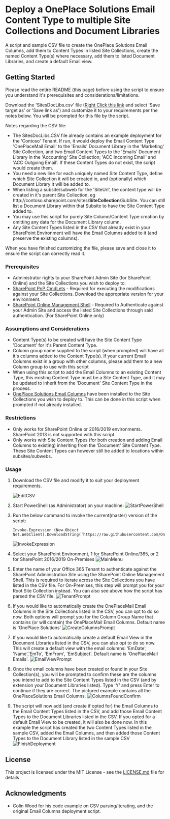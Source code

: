 # Deploy a OnePlace Solutions Email Content Type to multiple Site Collections and Document Libraries

A script and sample CSV file to create the OnePlace Solutions Email Columns, add them to Content Types in listed Site Collections, create the named Content Type(s) where necessary, add them to listed Document Libraries, and create a default Email view.

## Getting Started

Please read the entire README (this page) before using the script to ensure you understand it's prerequisites and considerations/limitations.

Download the 'SitesDocLibs.csv' file ([Right Click this link](https://github.com/OnePlaceSolutions/ContentTypeDeploymentPnP/raw/master/SitesDocLibs.csv) and select 'Save target as' or 'Save link as') and customize it to your requirements per the notes below. You will be prompted for this file by the script.

Notes regarding the CSV file:
* The SitesDocLibs.CSV file already contains an example deployment for the 'Contoso' Tenant. If run, it would deploy the Email Content Type 'OnePlaceMail Email' to the 'Emails' Document Library in the 'Marketing' Site Collection, and two Email Content Types to the 'Emails' Document Library in the 'Accounting' Site Collection; 'ACC Incoming Email' and 'ACC Outgoing Email'. If these Content Types do not exist, the script would create them.
* You need a new line for each uniquely named Site Content Type, define which Site Collection it will be created in, and (optionally) which Document Library it will be added to. 
* When listing a subsite/subweb for the 'SiteUrl', the content type will be created in it's parent Site Collection, eg http://<span>contoso.sharepoint.com/sites/**SiteCollection**/SubSite. You can still list a Document Library within that Subsite to have the Site Content Type added to.
* You may use this script for purely Site Column/Content Type creation by omitting any data for the Document Library column.
* Any Site Content Types listed in the CSV that already exist in your SharePoint Environment will have the Email Columns added to it (and preserve the existing columns).

When you have finished customizing the file, please save and close it to ensure the script can correctly read it.

### Prerequisites

* Administrator rights to your SharePoint Admin Site (for SharePoint Online) and the Site Collections you wish to deploy to.
* [SharePoint PnP CmdLets](https://docs.microsoft.com/en-us/powershell/sharepoint/sharepoint-pnp/sharepoint-pnp-cmdlets?view=sharepoint-ps) - Required for executing the modifications against your Site Collections. Download the appropriate version for your environment.
* [SharePoint Online Management Shell](https://docs.microsoft.com/en-us/powershell/sharepoint/sharepoint-online/connect-sharepoint-online?view=sharepoint-ps) - Required to Authenticate against your Admin Site and access the listed Site Collections through said authentication. (For SharePoint Online only)

### Assumptions and Considerations

* Content Type(s) to be created will have the Site Content Type 'Document' for it's Parent Content Type. 
* Column group name supplied to the script (when prompted) will have all it's columns added to the Content Type(s). If your current Email Columns exist in a group with other columns, please add them to a new Column group to use with this script
* When using this script to add the Email Columns to an existing Content Type, this existing Content Type must be a Site Content Type, and it may be updated to inherit from the 'Document' Site Content Type in the process.
* [OnePlace Solutions Email Columns](https://github.com/OnePlaceSolutions/EmailColumnsPnP) have been installed to the Site Collections you wish to deploy to. This can be done in this script when prompted if not already installed.

### Restrictions

* Only works for SharePoint Online or 2016/2019 environments. SharePoint 2013 is not supported with this script.
* Only works with Site Content Types (for both creation and adding Email Columns to existing) inheriting from the 'Document' Site Content Type. These Site Content Types can however still be added to locations within subsites/subwebs.

### Usage

1. Download the CSV file and modify it to suit your deployment requirements. 

   ![EditCSV](https://github.com/OnePlaceSolutions/ContentTypeDeploymentPnP/blob/master/README-Images/EditCSV.PNG)

2. Start PowerShell (as Administrator) on your machine:
   ![StartPowerShell](https://github.com/OnePlaceSolutions/ContentTypeDeploymentPnP/blob/master/README-Images/StartPowerShell.png)

3. Run the below command to invoke the current(master) version of the script:

   ```
   Invoke-Expression (New-Object Net.WebClient).DownloadString(‘https://raw.githubusercontent.com/OnePlaceSolutions/ContentTypeDeploymentPnP/master/DeployECTToSitesDoclibs.ps1’)
   ```
   ![InvokeExpression](https://github.com/OnePlaceSolutions/ContentTypeDeploymentPnP/blob/master/README-Images/InvokeExpression.png)

4. Select your SharePoint Environment, 1 for SharePoint Online/365, or 2 for SharePoint 2016/2019 On-Premises
   ![MainMenu](https://github.com/OnePlaceSolutions/ContentTypeDeploymentPnP/blob/master/README-Images/MainMenu.png)
   
5. Enter the name of your Office 365 Tenant to authenticate against the SharePoint Administration Site using the SharePoint Online Management Shell. This is required to iterate across the Site Collections you have listed in the CSV file. For On-Premises, this step will prompt you for your Root Site Collection instead. You can also see above how the script has parsed the CSV file.
   ![TenantPrompt](https://github.com/OnePlaceSolutions/ContentTypeDeploymentPnP/blob/master/README-Images/TenantPrompt.png)

6. If you would like to automatically create the OnePlaceMail Email Columns in the Site Collections listed in the CSV, you can opt to do so now. Both options will prompt you for the Column Group Name that contains (or will contain) the OnePlaceMail Email Columns. Default name is 'OnePlace Solutions'
   ![CreateColumnsPrompt](https://github.com/OnePlaceSolutions/ContentTypeDeploymentPnP/blob/master/README-Images/CreateColumnsPrompt.png)

7. If you would like to automatically create a default Email View in the Document Libraries listed in the CSV, you can also opt to do so now. This will create a default view with the email columns: 'EmDate', 'Name','EmTo', 'EmFrom', 'EmSubject'. Default name is 'OnePlaceMail Emails'.
  ![EmailViewPrompt](https://github.com/OnePlaceSolutions/ContentTypeDeploymentPnP/blob/master/README-Images/EmailViewPrompt.PNG)

8. Once the email columns have been created or found in your Site Collection(s), you will be prompted to confirm these are the columns you intend to add to the Site Content Types listed in the CSV (and by extension your Document Libraries listed). Type 'Y' and press Enter to continue if they are correct. The pictured example contains all the OnePlaceSolutions Email Columns.
  ![ColumnsFoundConfirm](https://github.com/OnePlaceSolutions/ContentTypeDeploymentPnP/blob/master/README-Images/ColumnsFoundConfirm.PNG)

9. The script will now add (and create if opted for) the Email Columns to the Email Content Types listed in the CSV, and add those Email Content Types to the Document Libraries listed in the CSV. If you opted for a default Email View to be created, it will also be done now. In this example the script has created the two Content Types listed in the sample CSV, added the Email Columns, and then added those Content Types to the Document Library listed in the sample CSV
  ![FinishDeployment](https://github.com/OnePlaceSolutions/ContentTypeDeploymentPnP/blob/master/README-Images/FinishDeployment.PNG)

## License

This project is licensed under the MIT License - see the [LICENSE.md](LICENSE.md) file for details

## Acknowledgments

* Colin Wood for his code example on CSV parsing/iterating, and the original Email Columns deployment script.
